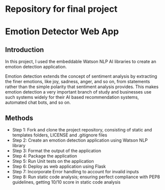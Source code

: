 # Repository for final project
# Emotion Detector Web App
## Introduction
In this project, I used the embeddable Watson NLP AI libraries to create an emotion detection application.

Emotion detection extends the concept of sentiment analysis by extracting the finer emotions, like joy, sadness, anger, and so on, from statements rather than the simple polarity that sentiment analysis provides. This makes emotion detection a very important branch of study and businesses use such systems widely for their AI based recommendation systems, automated chat bots, and so on.

## Methods
* Step 1: Fork and clone the project repository, consisting of static and templates folders, LICENSE and .gitignore files
* Step 2: Create an emotion detection application using Watson NLP library
* Step 3: Format the output of the application
* Step 4: Package the application
* Step 5: Run Unit tests on the application
* Step 6: Deploy as web application using Flask
* Step 7: Incorporate Error handling to account for invalid inputs
* Step 8: Run static code analysis; ensuring perfect compliance with PEP8 guidelines, getting 10/10 score in static code analysis

